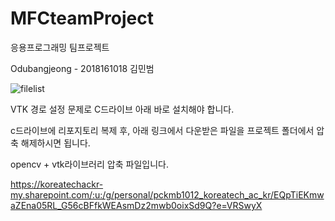 # MFCteamProject


응용프로그래밍 팀프로젝트

Odubangjeong - 2018161018 김민범

![filelist](https://user-images.githubusercontent.com/93651082/172181785-e8760b1c-da97-49f6-9e4b-72123e828aef.png)

VTK 경로 설정 문제로 C드라이브 아래 바로 설치해야 합니다.

c드라이브에 리포지토리 복제 후, 아래 링크에서 다운받은 파일을 프로젝트 폴더에서 압축 해제하시면 됩니다.

opencv + vtk라이브러리 압축 파일입니다.

https://koreatechackr-my.sharepoint.com/:u:/g/personal/pckmb1012_koreatech_ac_kr/EQpTiEKmwaZEna05RL_G56cBFfkWEAsmDz2mwb0oixSd9Q?e=VRSwyX
